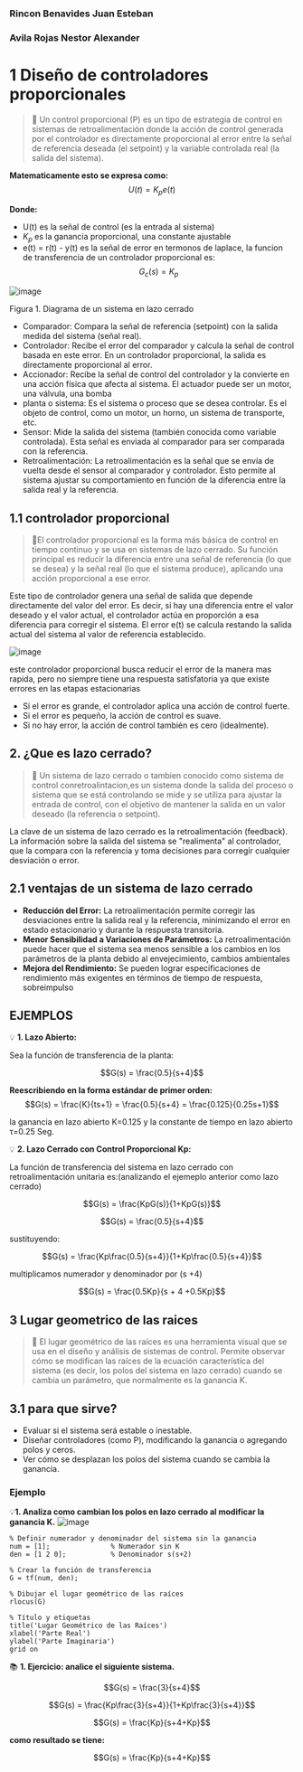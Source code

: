 ### Rincon Benavides Juan Esteban 
### Avila Rojas Nestor Alexander 
# 1 Diseño de controladores proporcionales
>🔑 Un control proporcional (P) es un tipo de estrategia de control en sistemas de retroalimentación donde la acción de control generada por el controlador es 
directamente proporcional al error entre la señal de referencia deseada (el setpoint) y la variable controlada real (la salida del sistema).
>
**Matematicamente esto se expresa como:**
$$U(t) = K_p e(t)$$

**Donde:**
- U(t) es la señal de control (es la entrada al sistema)
- $K_p$ es la ganancia proporcional, una constante ajustable
- e(t) = r(t) - y(t) es la señal de error
en termonos de laplace, la funcion de transferencia de un controlador proporcional es:
$$G_c(s) = K_p$$


![image](https://github.com/user-attachments/assets/0df9f794-e6e6-40a0-bdbf-24b192ac711d)

Figura 1. Diagrama de un sistema en lazo cerrado
- Comparador: Compara la señal de referencia (setpoint) con la salida medida del sistema (señal real).
- Controlador: Recibe el error del comparador y calcula la señal de control basada en este error. En un controlador proporcional, la salida es directamente proporcional al error.
- Accionador: Recibe la señal de control del controlador y la convierte en una acción física que afecta al sistema. El actuador puede ser un motor, una válvula, una bomba
- planta o sistema: Es el sistema o proceso que se desea controlar. Es el objeto de control, como un motor, un horno, un sistema de transporte, etc.
- Sensor: Mide la salida del sistema (también conocida como variable controlada). Esta señal es enviada al comparador para ser comparada con la referencia.
- Retroalimentación: La retroalimentación es la señal que se envía de vuelta desde el sensor al comparador y controlador. Esto permite al sistema ajustar su comportamiento en función
  de la diferencia entre la salida real y la referencia.

## 1.1 controlador proporcional
>🔑El controlador proporcional es la forma más básica de control en tiempo continuo y se usa en sistemas de lazo cerrado. Su función principal es reducir la diferencia entre una señal de 
referencia (lo que se desea) y la señal real (lo que el sistema produce), aplicando una acción proporcional a ese error.

Este tipo de controlador genera una señal de salida que depende directamente del valor del error. Es decir, si hay una diferencia entre el valor deseado y el valor actual, el controlador 
actúa en proporción a esa diferencia para corregir el sistema. El error e(t) se calcula restando la salida actual del sistema al valor de referencia establecido.

![image](https://github.com/user-attachments/assets/d5e20f43-2eab-40dd-a918-0f57326fb2ab)

este controlador proporcional busca reducir el error de la manera mas rapida, pero no siempre tiene una respuesta satisfatoria ya que existe errores en las etapas estacionarias 
- Si el error es grande, el controlador aplica una acción de control fuerte.
- Si el error es pequeño, la acción de control es suave.
- Si no hay error, la acción de control también es cero (idealmente).


## 2. ¿Que es lazo cerrado?
>🔑 Un sistema de lazo cerrado o tambien conocido como sistema de control conretroalintacion,es un sistema donde la salida del proceso o sistema que se está controlando se mide y se utiliza 
para ajustar la entrada de control, con el objetivo de mantener la salida en un valor deseado (la referencia o setpoint).
>

La clave de un sistema de lazo cerrado es la retroalimentación (feedback). La información sobre la salida del sistema se "realimenta" al controlador, que la compara con la referencia y toma
decisiones para corregir cualquier desviación o error.

## 2.1 ventajas de un sistema de lazo cerrado
- **Reducción del Error:** La retroalimentación permite corregir las desviaciones entre la salida real y la referencia, minimizando el error en estado estacionario y durante la respuesta transitoria.
- **Menor Sensibilidad a Variaciones de Parámetros:** La retroalimentación puede hacer que el sistema sea menos sensible a los cambios en los parámetros de la planta debido al envejecimiento, cambios 
ambientales
- **Mejora del Rendimiento:** Se pueden lograr especificaciones de rendimiento más exigentes en términos de tiempo de respuesta, sobreimpulso

## EJEMPLOS
💡 **1. Lazo Abierto:**

Sea la función de transferencia de la planta:

$$G(s) = \frac{0.5}{s+4}$$

**Reescribiendo en la forma estándar de primer orden:**
$$G(s) = \frac{K}{ts+1} =  \frac{0.5}{s+4} = \frac{0.125}{0.25s+1}$$ 

la ganancia en lazo abierto K=0.125 y la constante de tiempo en lazo abierto τ=0.25 Seg.

💡 **2.  Lazo Cerrado con Control Proporcional Kp:**

La función de transferencia del sistema en lazo cerrado con retroalimentación unitaria es:(analizando el ejemeplo anterior como lazo cerrado)

$$G(s) = \frac{KpG(s)}{1+KpG(s)}$$ 

$$G(s) = \frac{0.5}{s+4}$$

sustituyendo:

$$G(s) = \frac{Kp\frac{0.5}{s+4}}{1+Kp\frac{0.5}{s+4}}$$ 

multiplicamos numerador y denominador por (s +4)

$$G(s) = \frac{0.5Kp}{s + 4 +0.5Kp}$$ 

## 3 Lugar geometrico de las raices

>🔑 El lugar geométrico de las raíces es una herramienta visual que se usa en el diseño y análisis de sistemas de control. Permite observar cómo se 
modifican las raíces de la ecuación característica del sistema (es decir, los polos del sistema en lazo cerrado) cuando se cambia un parámetro, que normalmente es la ganancia K.

## 3.1 para que sirve?
- Evaluar si el sistema será estable o inestable.
- Diseñar controladores (como P), modificando la ganancia o agregando polos y ceros.
- Ver cómo se desplazan los polos del sistema cuando se cambia la ganancia.
### Ejemplo
💡**1. Analiza como cambian los polos en lazo cerrado al modificar la ganancia K.**
![image](https://github.com/user-attachments/assets/de2f53e2-4ed5-4684-9573-1522b777dd3c)
```
% Definir numerador y denominador del sistema sin la ganancia
num = [1];               % Numerador sin K
den = [1 2 0];           % Denominador s(s+2)

% Crear la función de transferencia
G = tf(num, den);

% Dibujar el lugar geométrico de las raíces
rlocus(G)

% Título y etiquetas
title('Lugar Geométrico de las Raíces')
xlabel('Parte Real')
ylabel('Parte Imaginaria')
grid on
```
📚 **1. Ejercicio: analice el siguiente sistema.**

$$G(s) = \frac{3}{s+4}$$

$$G(s) = \frac{Kp\frac{3}{s+4}}{1+Kp\frac{3}{s+4}}$$ 

$$G(s) = \frac{Kp}{s+4+Kp}$$

**como resultado se tiene:**

$$G(s) = \frac{Kp}{s+4+Kp}$$
